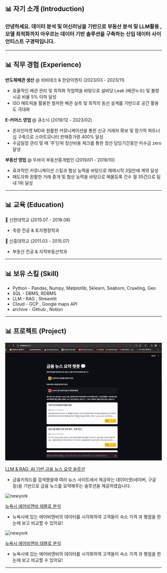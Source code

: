 <!-- * [데이터 리차드 포트폴리오를 참고하려면?](https://dongchanlim.github.io/github-portfolio/)
* [무료 이미지 사이트](https://unsplash.com/)-->

## 📊 자기 소개 (Introduction)
### 안녕하세요. 데이터 분석 및 머신러닝을 기반으로 부동산 분석 및 LLM활용 , 모델 최적화까지 아우르는 데이터 기반 솔루션을 구축하는 신입 데이터 사이언티스트 구경덕입니다.
------

<!-- - 한줄 자기소개 
예시)"데이터 분석에 뛰어난 역량과 실무 경험을 갖춘 데이터 엔지니어로, 복잡한 문제에 효과적인 솔루션을 제시합니다."-->
> 
>
> 
> 


## 📊 직무 경험 (Experience)
**반도체배관 생산** @ 비비테크 & 한양이엔지 (2023/03 - 2023/11)

- 효율적인 배관 관리 및 최적화 작업력을 바탕으로 설비당 Leak (배관누수) 및 불량시공 비율 5% 이하 달성 
- ISO 매트릭을 활용한 철저한 배관 실측 및 최적의 동선 설계를 기반으로 공간 활용도 극대화

**E-커머스 영업** @ 큐소닉 (2019/12 - 2023/02)

- 온라인마켓 MD와 원활한 커뮤니케이션을 통한 신규 거래처 확보 및 장기적 파트너십 구축으로 스마트모니터 판매증가량 400% 달성
- 수금일정 관리 및 매 ‘주’단위 정산비용 체크를 통한 정산 담당기간동안 미수금 zero 달성 


**부동산 영업** @ 두바이 부동산중개법인 (2019/01 - 2019/10)

- 효과적인 커뮤니케이션 스킬과 협상 능력을 바탕으로 매매시작 3일만에 계약 달성
- 매도자와 원활한 거래 중개 및 협상 능력을 바탕으로 매물등록 건수 월 35건으로 팀내 1위 달성
------



## 📊 교육 (Education)
🏫 신한대학교 (2015.07 - 2018.08)

- 측량 전공 & 토지행정학과

🏫 신흥대학교 (2011.03 - 2015.07)

- 부동산 전공 & 지적부동산학과
------


## 📊 보유 스킬 (Skill)
- Python - Pandas, Numpy, Matplotlib, Sklearn, Seaborn, Crawling, Geo
- SQL - DBMS, RDBMS
- LLM - RAG , Streamlit
- Cloud - GCP , Google maps API
- archive - Github , Notion
------


## 📊 프로젝트 (Project)
![trash](assets/img/Lang_chain.png)

[LLM & RAG: AI 기반 금융 뉴스 요약 솔루션](https://github.com/Kyungdeok-Koo/FinPin_Langchain)
- 금융키워드를 검색했을때 여러 뉴스 사이트에서 제공하는 데이터셋(네이버, 구글 등)을 기반으로 금융 뉴스를 요약해주는 솔루션을 제공하였습니다.

![newyork](assets/img/newyork.jpeg)

[뉴욕시 에어비엔비 태블로 분석](https://public.tableau.com/app/profile/dongchan.lim/viz/AirbnbPractice_15699654202660/Story1)
- 뉴욕시에 있는 에어비엔비의 데이터를 시각화하여 고객들이 숙소 가격 과 평점을 한눈에 보고 비교할 수 있어요!

![newyork](assets/img/newyork.jpeg)

[뉴욕시 에어비엔비 태블로 분석](https://public.tableau.com/app/profile/dongchan.lim/viz/AirbnbPractice_15699654202660/Story1)
- 뉴욕시에 있는 에어비엔비의 데이터를 시각화하여 고객들이 숙소 가격 과 평점을 한눈에 보고 비교할 수 있어요!
------
